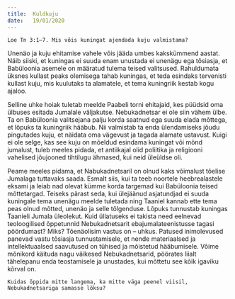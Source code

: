 ```yaml
---
title:  Kuldkuju
date:   19/01/2020
---
```


`Loe Tn 3:1–7. Mis võis kuningat ajendada kuju valmistama?`

Unenäo ja kuju ehitamise vahele võis jääda umbes kakskümmend aastat. Näib siiski, et kuningas ei suuda enam unustada ei unenägu ega tõsiasja, et Babüloonia asemele on määratud tulema teised valitsused. Rahuldumata üksnes kullast peaks olemisega tahab kuningas, et teda esindaks tervenisti kullast kuju, mis kuulutaks ta alamatele, et tema kuningriik kestab kogu ajaloo.

Selline uhke hoiak tuletab meelde Paabeli torni ehitajaid, kes püüdsid oma ülbuses esitada Jumalale väljakutse. Nebukadnetsar ei ole siin vähem ülbe. Ta on Babüloonia valitsejana palju korda saatnud ega suuda elada mõttega, et lõpuks ta kuningriik hääbub. Nii valmistab ta enda ülendamiseks jõudu pingutades kuju, et näidata oma vägevust ja tagada alamate ustavust. Kuigi ei ole selge, kas see kuju on mõeldud esindama kuningat või mõnd jumalust, tuleb meeles pidada, et antiikajal olid poliitika ja religiooni vahelised jõujooned tihtilugu ähmased, kui neid üleüldse oli.

Peame meeles pidama, et Nabukadnetsaril on olnud kaks võimalust tõelise Jumalaga tuttavaks saada. Esmalt siis, kui ta teeb noortele heebrealastele eksami ja leiab nad olevat kümme korda targemad kui Babüloonia teised mõttetargad. Teiseks pärast seda, kui ülejäänud asjatundjad ei suuda kuningale tema unenägu meelde tuletada ning Taaniel kannab ette tema peas olnud mõtted, unenäo ja selle tõlgenduse. Lõpuks tunnustab kuningas Taanieli Jumala üleolekut. Kuid üllatuseks ei takista need eelnevad teoloogilised õppetunnid Nebukadnetsarit ebajumalateenistusse tagasi pöördumast? Miks? Tõenäolisim vastus on – uhkus. Patused inimolevused panevad vastu tõsiasja tunnustamisele, et nende materiaalsed ja intellektuaalsed saavutused on tühised ja mõistetud hääbumisele. Võime mõnikord käituda nagu väikesed Nebukadnetsarid, pöörates liialt tähelepanu enda teostamisele ja unustades, kui mõttetu see kõik igaviku kõrval on.

`Kuidas õppida mitte langema, ka mitte väga peenel viisil, Nebukadnetsariga samasse lõksu?`
